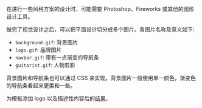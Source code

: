 
在进行一些风格方案的设计时，可能需要 Photoshop、Fireworks 或其他的图形设计工具。

做完了视觉设计之后，可以把平面设计切分成多个图片。各图片名称及意义如下:
* `background.gif`: 背景图片
* `logo.gif`: 品牌图片
* `navbar.gif`: 带有一点渐变的导航条
* `guitarist.gif`: 人物剪影

背景图片和导航条也可以通过 CSS 来实现。背景图片一般使用单一颜色，渐变色的导航条看起来更柔和一些。

为模板添加 logo 以及描述性内容后的[结果](temp/template_02.html)。